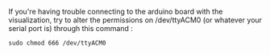 If you're having trouble connecting to the arduino board with the visualization, try to alter the permissions on /dev/ttyACM0 (or whatever your serial port is) through this command : 

```shell
sudo chmod 666 /dev/ttyACM0
```